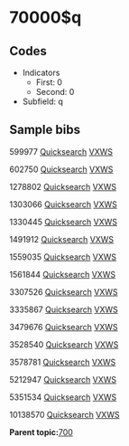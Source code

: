 # 70000$q

## Codes

-   Indicators
    -   First: 0
    -   Second: 0
-   Subfield: q

## Sample bibs

599977 [Quicksearch](https://search.library.yale.edu/catalog/599977) [VXWS](http://prodorbis.library.yale.edu:7014/vxws/GetHoldingsService?bibId=599977)

602750 [Quicksearch](https://search.library.yale.edu/catalog/602750) [VXWS](http://prodorbis.library.yale.edu:7014/vxws/GetHoldingsService?bibId=602750)

1278802 [Quicksearch](https://search.library.yale.edu/catalog/1278802) [VXWS](http://prodorbis.library.yale.edu:7014/vxws/GetHoldingsService?bibId=1278802)

1303066 [Quicksearch](https://search.library.yale.edu/catalog/1303066) [VXWS](http://prodorbis.library.yale.edu:7014/vxws/GetHoldingsService?bibId=1303066)

1330445 [Quicksearch](https://search.library.yale.edu/catalog/1330445) [VXWS](http://prodorbis.library.yale.edu:7014/vxws/GetHoldingsService?bibId=1330445)

1491912 [Quicksearch](https://search.library.yale.edu/catalog/1491912) [VXWS](http://prodorbis.library.yale.edu:7014/vxws/GetHoldingsService?bibId=1491912)

1559035 [Quicksearch](https://search.library.yale.edu/catalog/1559035) [VXWS](http://prodorbis.library.yale.edu:7014/vxws/GetHoldingsService?bibId=1559035)

1561844 [Quicksearch](https://search.library.yale.edu/catalog/1561844) [VXWS](http://prodorbis.library.yale.edu:7014/vxws/GetHoldingsService?bibId=1561844)

3307526 [Quicksearch](https://search.library.yale.edu/catalog/3307526) [VXWS](http://prodorbis.library.yale.edu:7014/vxws/GetHoldingsService?bibId=3307526)

3335867 [Quicksearch](https://search.library.yale.edu/catalog/3335867) [VXWS](http://prodorbis.library.yale.edu:7014/vxws/GetHoldingsService?bibId=3335867)

3479676 [Quicksearch](https://search.library.yale.edu/catalog/3479676) [VXWS](http://prodorbis.library.yale.edu:7014/vxws/GetHoldingsService?bibId=3479676)

3528540 [Quicksearch](https://search.library.yale.edu/catalog/3528540) [VXWS](http://prodorbis.library.yale.edu:7014/vxws/GetHoldingsService?bibId=3528540)

3578781 [Quicksearch](https://search.library.yale.edu/catalog/3578781) [VXWS](http://prodorbis.library.yale.edu:7014/vxws/GetHoldingsService?bibId=3578781)

5212947 [Quicksearch](https://search.library.yale.edu/catalog/5212947) [VXWS](http://prodorbis.library.yale.edu:7014/vxws/GetHoldingsService?bibId=5212947)

5351534 [Quicksearch](https://search.library.yale.edu/catalog/5351534) [VXWS](http://prodorbis.library.yale.edu:7014/vxws/GetHoldingsService?bibId=5351534)

10138570 [Quicksearch](https://search.library.yale.edu/catalog/10138570) [VXWS](http://prodorbis.library.yale.edu:7014/vxws/GetHoldingsService?bibId=10138570)

**Parent topic:**[700](../../tags/700/700.md)

